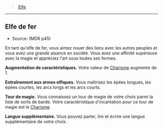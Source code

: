 ﻿---
!RaceItem
Id: elf_hd.md#elfe-de-fer
ParentLink: elf_hd.md#elfe
Name: Elfe de fer
ParentName: Elfe
NameLevel: 2
Source: (MDR p45)
---
> [Elfe](hd_elf.md)

---

## Elfe de fer

- Source: (MDR p45)

En tant qu'elfe de fer, vous aimez nouer des liens avec les autres peuples et vous avez une grande aisance en société. Vous avez une affinité supérieure avec la magie et appréciez l'art sous toutes ses formes.

**Augmentation de caractéristiques.** Votre valeur de [Charisme](hd_abilities_charisma.md) augmente de 1.

**Entraînement aux armes elfiques.** Vous maîtrisez les épées longues, les épées courtes, les arcs longs et les arcs courts.

**Tour de magie.** Vous connaissez un tour de magie de votre choix parmi la liste de sorts de barde. Votre caractéristique d'incantation pour ce tour de magie est le [Charisme](hd_abilities_charisma.md).

**Langue supplémentaire.** Vous pouvez parler, lire et écrire une langue supplémentaire de votre choix.

